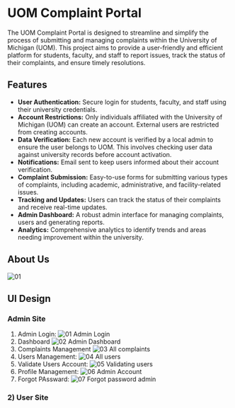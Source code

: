# UOM Complaint Portal
The UOM Complaint Portal is designed to streamline and simplify the process of submitting and managing complaints within the University of Michigan (UOM). This project aims to provide a user-friendly and efficient platform for students, faculty, and staff to report issues, track the status of their complaints, and ensure timely resolutions.
## Features
- **User Authentication:** Secure login for students, faculty, and staff using their university credentials.
- **Account Restrictions:** Only individuals affiliated with the University of Michigan (UOM) can create an account. External users are restricted from creating accounts.
- **Data Verification:** Each new account is verified by a local admin to ensure the user belongs to UOM. This involves checking user data against university records before account activation.
- **Notifications:** Email sent to keep users informed about their account verification.
- **Complaint Submission:** Easy-to-use forms for submitting various types of complaints, including academic, administrative, and facility-related issues.
- **Tracking and Updates:** Users can track the status of their complaints and receive real-time updates.
- **Admin Dashboard:** A robust admin interface for managing complaints, users and generating reports.
- **Analytics:** Comprehensive analytics to identify trends and areas needing improvement within the university.


## About Us
![01](https://github.com/Muhammad313313/UOM-Complaint-Portal/assets/166158270/667fdc26-af72-4f92-bc06-0abd06d327a2)


## UI Design

### Admin Site
01. Admin Login:
![01  Admin Login ](https://github.com/Muhammad313313/UOM-Complaint-Portal/assets/166158270/adefa931-fa1a-474c-b61c-8b7b887bd678)
02. Dashboard
![02  Admin Dashboard](https://github.com/Muhammad313313/UOM-Complaint-Portal/assets/166158270/cb71d8a1-f08f-4fc4-a786-2df2f0f50d7c)
03. Complaints Management
![03  All complaints](https://github.com/Muhammad313313/UOM-Complaint-Portal/assets/166158270/61ade0a8-5678-482d-aad4-b4ad46d93e4d)
04. Users Management:
![04  All users](https://github.com/Muhammad313313/UOM-Complaint-Portal/assets/166158270/a0dc4728-a467-4346-9f7d-4d0fb9c6dab9)
05. Validate Users Account:
![05  Validating users](https://github.com/Muhammad313313/UOM-Complaint-Portal/assets/166158270/7c549aff-37a6-4464-b8c9-773f0135ce09)
06. Profile Management:
![06  Admin Account](https://github.com/Muhammad313313/UOM-Complaint-Portal/assets/166158270/409d695e-0636-414f-af6c-9e611a7839d4)
07. Forgot PAssward:
![07  Forgot password admin](https://github.com/Muhammad313313/UOM-Complaint-Portal/assets/166158270/86cb2ee1-cd02-4c45-90fc-1ea84ad386b7)






  
### 2) User Site
